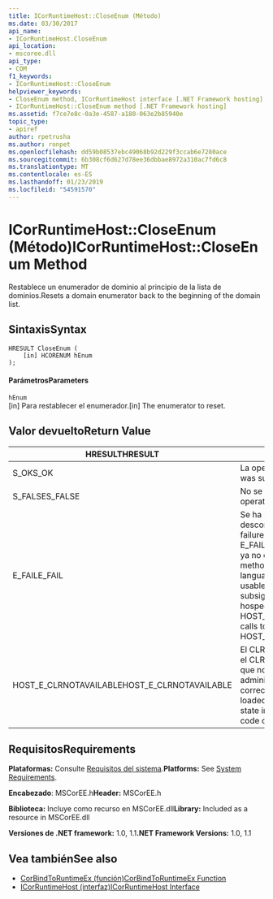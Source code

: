 ```yaml
---
title: ICorRuntimeHost::CloseEnum (Método)
ms.date: 03/30/2017
api_name:
- ICorRuntimeHost.CloseEnum
api_location:
- mscoree.dll
api_type:
- COM
f1_keywords:
- ICorRuntimeHost::CloseEnum
helpviewer_keywords:
- CloseEnum method, ICorRuntimeHost interface [.NET Framework hosting]
- ICorRuntimeHost::CloseEnum method [.NET Framework hosting]
ms.assetid: f7ce7e8c-0a3e-4587-a180-063e2b85940e
topic_type:
- apiref
author: rpetrusha
ms.author: ronpet
ms.openlocfilehash: dd59b08537ebc49068b92d229f3ccab6e7280ace
ms.sourcegitcommit: 6b308cf6d627d78ee36dbbae8972a310ac7fd6c8
ms.translationtype: MT
ms.contentlocale: es-ES
ms.lasthandoff: 01/23/2019
ms.locfileid: "54591570"
---
```

# <a name="icorruntimehostcloseenum-method"></a><span data-ttu-id="1c455-102">ICorRuntimeHost::CloseEnum (Método)</span><span class="sxs-lookup"><span data-stu-id="1c455-102">ICorRuntimeHost::CloseEnum Method</span></span>
<span data-ttu-id="1c455-103">Restablece un enumerador de dominio al principio de la lista de dominios.</span><span class="sxs-lookup"><span data-stu-id="1c455-103">Resets a domain enumerator back to the beginning of the domain list.</span></span>  
  
## <a name="syntax"></a><span data-ttu-id="1c455-104">Sintaxis</span><span class="sxs-lookup"><span data-stu-id="1c455-104">Syntax</span></span>  
  
```  
HRESULT CloseEnum (  
    [in] HCORENUM hEnum  
);  
```  
  
#### <a name="parameters"></a><span data-ttu-id="1c455-105">Parámetros</span><span class="sxs-lookup"><span data-stu-id="1c455-105">Parameters</span></span>  
 `hEnum`  
 <span data-ttu-id="1c455-106">[in] Para restablecer el enumerador.</span><span class="sxs-lookup"><span data-stu-id="1c455-106">[in] The enumerator to reset.</span></span>  
  
## <a name="return-value"></a><span data-ttu-id="1c455-107">Valor devuelto</span><span class="sxs-lookup"><span data-stu-id="1c455-107">Return Value</span></span>  
  
|<span data-ttu-id="1c455-108">HRESULT</span><span class="sxs-lookup"><span data-stu-id="1c455-108">HRESULT</span></span>|<span data-ttu-id="1c455-109">Descripción</span><span class="sxs-lookup"><span data-stu-id="1c455-109">Description</span></span>|  
|-------------|-----------------|  
|<span data-ttu-id="1c455-110">S_OK</span><span class="sxs-lookup"><span data-stu-id="1c455-110">S_OK</span></span>|<span data-ttu-id="1c455-111">La operación fue correcta.</span><span class="sxs-lookup"><span data-stu-id="1c455-111">The operation was successful.</span></span>|  
|<span data-ttu-id="1c455-112">S_FALSE</span><span class="sxs-lookup"><span data-stu-id="1c455-112">S_FALSE</span></span>|<span data-ttu-id="1c455-113">No se pudo completar la operación.</span><span class="sxs-lookup"><span data-stu-id="1c455-113">The operation failed to complete.</span></span>|  
|<span data-ttu-id="1c455-114">E_FAIL</span><span class="sxs-lookup"><span data-stu-id="1c455-114">E_FAIL</span></span>|<span data-ttu-id="1c455-115">Se ha producido un error catastrófico desconocido.</span><span class="sxs-lookup"><span data-stu-id="1c455-115">An unknown, catastrophic failure occurred.</span></span> <span data-ttu-id="1c455-116">Si el método devuelve E_FAIL, common language runtime (CLR) ya no es utilizable en el proceso.</span><span class="sxs-lookup"><span data-stu-id="1c455-116">If a method returns E_FAIL, the common language runtime (CLR) is no longer usable in the process.</span></span> <span data-ttu-id="1c455-117">Las llamadas subsiguientes a cualquier API de hospedaje devuelven HOST_E_CLRNOTAVAILABLE.</span><span class="sxs-lookup"><span data-stu-id="1c455-117">Subsequent calls to any hosting APIs return HOST_E_CLRNOTAVAILABLE.</span></span>|  
|<span data-ttu-id="1c455-118">HOST_E_CLRNOTAVAILABLE</span><span class="sxs-lookup"><span data-stu-id="1c455-118">HOST_E_CLRNOTAVAILABLE</span></span>|<span data-ttu-id="1c455-119">El CLR no se ha cargado en un proceso o el CLR se encuentra en un estado en el que no se puede ejecutar código administrado o procesar la llamada correctamente.</span><span class="sxs-lookup"><span data-stu-id="1c455-119">The CLR has not been loaded into a process, or the CLR is in a state in which it cannot run managed code or process the call successfully.</span></span>|  
  
## <a name="requirements"></a><span data-ttu-id="1c455-120">Requisitos</span><span class="sxs-lookup"><span data-stu-id="1c455-120">Requirements</span></span>  
 <span data-ttu-id="1c455-121">**Plataformas:** Consulte [Requisitos del sistema](../../../../docs/framework/get-started/system-requirements.md).</span><span class="sxs-lookup"><span data-stu-id="1c455-121">**Platforms:** See [System Requirements](../../../../docs/framework/get-started/system-requirements.md).</span></span>  
  
 <span data-ttu-id="1c455-122">**Encabezado**: MSCorEE.h</span><span class="sxs-lookup"><span data-stu-id="1c455-122">**Header:** MSCorEE.h</span></span>  
  
 <span data-ttu-id="1c455-123">**Biblioteca:** Incluye como recurso en MSCorEE.dll</span><span class="sxs-lookup"><span data-stu-id="1c455-123">**Library:** Included as a resource in MSCorEE.dll</span></span>  
  
 <span data-ttu-id="1c455-124">**Versiones de .NET framework:** 1.0, 1.1</span><span class="sxs-lookup"><span data-stu-id="1c455-124">**.NET Framework Versions:** 1.0, 1.1</span></span>  
  
## <a name="see-also"></a><span data-ttu-id="1c455-125">Vea también</span><span class="sxs-lookup"><span data-stu-id="1c455-125">See also</span></span>
- [<span data-ttu-id="1c455-126">CorBindToRuntimeEx (función)</span><span class="sxs-lookup"><span data-stu-id="1c455-126">CorBindToRuntimeEx Function</span></span>](../../../../docs/framework/unmanaged-api/hosting/corbindtoruntimeex-function.md)
- [<span data-ttu-id="1c455-127">ICorRuntimeHost (interfaz)</span><span class="sxs-lookup"><span data-stu-id="1c455-127">ICorRuntimeHost Interface</span></span>](../../../../docs/framework/unmanaged-api/hosting/icorruntimehost-interface.md)
